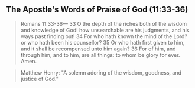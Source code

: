 ## The Apostle's Words of Praise of God (11:33-36)

> Romans 11:33-36&mdash; 33 O the depth of the riches both of the wisdom and knowledge of God! how unsearchable are his judgments, and his ways past finding out! 34 For who hath known the mind of the Lord? or who hath been his counsellor? 35 Or who hath first given to him, and it shall be recompensed unto him again? 36 For of him, and through him, and to him, are all things: to whom be glory for ever. Amen.

<!-- -->

> Matthew Henry: "A solemn adoring of the wisdom, goodness, and justice of God."

<!-- GET grandpa's sermon outline on romans 11:36 "God''s Ultimate purpose"-->
